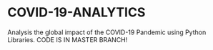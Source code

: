 # COVID-19-ANALYTICS
Analysis the global impact of the COVID-19 Pandemic using Python Libraries.
CODE IS IN MASTER BRANCH!
